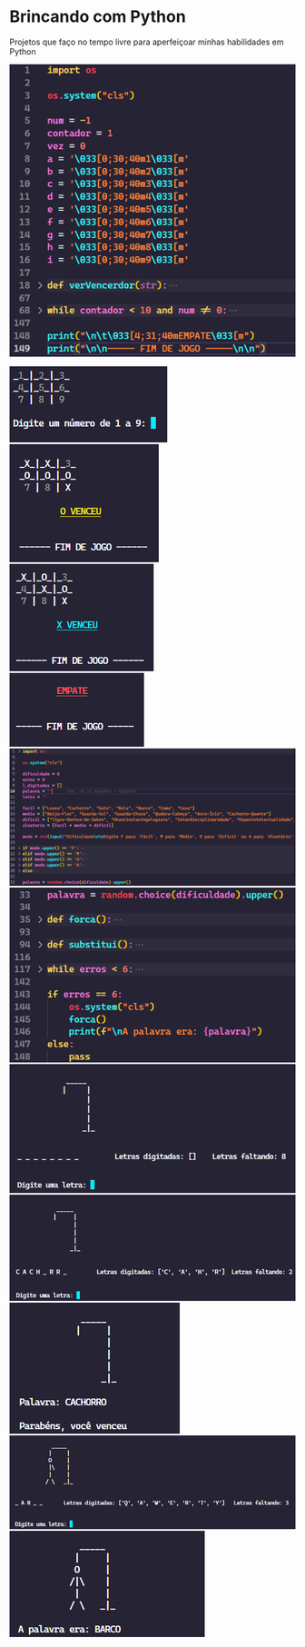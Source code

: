 # Brincando com Python
Projetos que faço no tempo livre para aperfeiçoar minhas habilidades em Python

<a href="https://github.com/Carlosedu2001/brincando-com-python/blob/main/jogo-da-velha.png" target="_blank"><img src="https://github.com/Carlosedu2001/brincando-com-python/blob/main/jogo-da-velha.png" target="_blank"></a>
<div>
<a href="https://github.com/Carlosedu2001/brincando-com-python/blob/main/jogo_jogo-da-velha.png" target="_blank"><img src="https://github.com/Carlosedu2001/brincando-com-python/blob/main/jogo_jogo-da-velha.png" target="_blank"></a>
</div>
<div>
<a href="https://github.com/Carlosedu2001/brincando-com-python/blob/main/jogo-da-velha-x-venceu.png" target="_blank"><img src="https://github.com/Carlosedu2001/brincando-com-python/blob/main/jogo-da-velha-x-venceu.png" target="_blank"></a>
</div>
<div>
<a href="https://github.com/Carlosedu2001/brincando-com-python/blob/main/jogo-da-velha-o-venceu.png" target="_blank"><img src="https://github.com/Carlosedu2001/brincando-com-python/blob/main/jogo-da-velha-o-venceu.png" target="_blank"></a>
</div>
<div>
<a href="https://github.com/Carlosedu2001/brincando-com-python/blob/main/jogo-da-velha-empate.png" target="_blank"><img src="https://github.com/Carlosedu2001/brincando-com-python/blob/main/jogo-da-velha-empate.png" target="_blank"></a>
</div>

<div>
<a href="https://github.com/Carlosedu2001/brincando-com-python/blob/main/forca-codigo-1.png" target="_blank"><img src="https://github.com/Carlosedu2001/brincando-com-python/blob/main/forca-codigo-1.png" target="_blank"></a>
</div>
<div>
<a href="https://github.com/Carlosedu2001/brincando-com-python/blob/main/forca-codigo-2.png" target="_blank"><img src="https://github.com/Carlosedu2001/brincando-com-python/blob/main/forca-codigo-2.png" target="_blank"></a>
</div>
<div>
<a href="https://github.com/Carlosedu2001/brincando-com-python/blob/main/forca-0.png" target="_blank"><img src="https://github.com/Carlosedu2001/brincando-com-python/blob/main/forca-0.png" target="_blank"></a>
</div>
<div>
<a href="https://github.com/Carlosedu2001/brincando-com-python/blob/main/forca-1.png" target="_blank"><img src="https://github.com/Carlosedu2001/brincando-com-python/blob/main/forca-1.png" target="_blank"></a>
</div>
<div>
<a href="https://github.com/Carlosedu2001/brincando-com-python/blob/main/forca-2.png" target="_blank"><img src="https://github.com/Carlosedu2001/brincando-com-python/blob/main/forca-2.png" target="_blank"></a>
</div>
<div>
<a href="https://github.com/Carlosedu2001/brincando-com-python/blob/main/forca-3.png" target="_blank"><img src="https://github.com/Carlosedu2001/brincando-com-python/blob/main/forca-3.png" target="_blank"></a>
</div>
<div>
<a href="https://github.com/Carlosedu2001/brincando-com-python/blob/main/forca-4.png" target="_blank"><img src="https://github.com/Carlosedu2001/brincando-com-python/blob/main/forca-4.png" target="_blank"></a>
</div>
